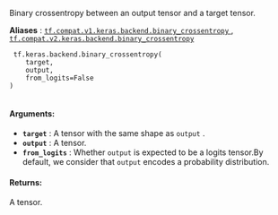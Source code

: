 Binary crossentropy between an output tensor and a target tensor.

**Aliases** : [ `tf.compat.v1.keras.backend.binary_crossentropy` ](/api_docs/python/tf/keras/backend/binary_crossentropy), [ `tf.compat.v2.keras.backend.binary_crossentropy` ](/api_docs/python/tf/keras/backend/binary_crossentropy)

```
 tf.keras.backend.binary_crossentropy(
    target,
    output,
    from_logits=False
)
 
```

#### Arguments:
- **`target`** : A tensor with the same shape as  `output` .
- **`output`** : A tensor.
- **`from_logits`** : Whether  `output`  is expected to be a logits tensor.By default, we consider that  `output` encodes a probability distribution.


#### Returns:
A tensor.

